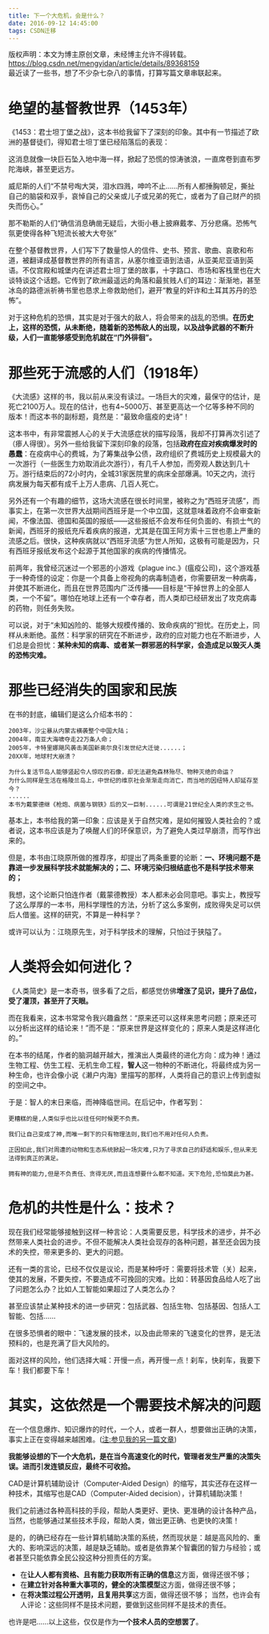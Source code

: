 ```yaml
---
title: 下一个大危机，会是什么？
date: 2016-09-12 14:45:00
tags: CSDN迁移
---
```

 版权声明：本文为博主原创文章，未经博主允许不得转载。 https://blog.csdn.net/mengyidan/article/details/89368159   
   最近读了一些书，想了不少杂七杂八的事情，打算写篇文章串联起来。

 
# 绝望的基督教世界（1453年）

   
  
《1453：君士坦丁堡之战》，这本书给我留下了深刻的印象。其中有一节描述了欧洲的基督徒们，得知君士坦丁堡已经陷落后的表现：

 这消息就像一块巨石坠入地中海一样，掀起了恐慌的惊涛骇浪，一直席卷到直布罗陀海峡，甚至更远方。

 威尼斯的人们“不禁号啕大哭，泪水四溅，呻吟不止……所有人都捶胸顿足，撕扯自己的脑袋和双手，哀悼自己的父亲或儿子或兄弟的死亡，或者为了自己财产的损失而伤心。”

 那不勒斯的人们“确信消息确凿无疑后，大街小巷上披麻戴孝、万分悲痛。恐怖气氛更使得各种飞短流长被大大夸张”

 在整个基督教世界，人们写下了数量惊人的信件、史书、预言、歌曲、哀歌和布道，被翻译成基督教世界的所有语言，从塞尔维亚语到法语，从亚美尼亚语到英语。不仅宫殿和城堡内在讲述君士坦丁堡的故事，十字路口、市场和客栈里也在大谈特谈这个话题。它传到了欧洲最遥远的角落和最贫贱人们的耳边：渐渐地，甚至冰岛的路德派祈祷书里也恳求上帝救助他们，避开“教皇的奸诈和土耳其苏丹的恐怖”。

 对于这种危机的恐惧，其实是对于强大的敌人，将会带来的战乱的恐惧。**在历史上，这样的恐慌，从未断绝，随着新的恐怖敌人的出现，以及战争武器的不断升级，人们一直能够感受到危机就在“门外徘徊”。**

 
# 那些死于流感的人们（1918年）

   
 《大流感》这样的书，我以前从来没有读过。一场巨大的灾难，最保守的估计，是死亡2100万人。现在的估计，也有4~5000万、甚至更高达一个亿等多种不同的版本！而这本书的副标题，竟然是：“最致命瘟疫的史诗”！

 这本书中，有非常震撼人心的关于大流感症状的描写段落，我却不打算再次引述了（瘆人得很）。另外一些给我留下深刻印象的段落，包括**政府在应对疾病爆发时的愚蠢**：在疫病中心的费城，为了筹集战争公债，政府组织了费城历史上规模最大的一次游行（一些医生力劝取消此次游行），有几千人参加，而旁观人数达到几十万。游行结束后的72小时内，全城31家医院里的病床全部爆满。10天之内，流行病发展为每天都有成千上万人患病、几百人死亡。

 另外还有一个有趣的细节，这场大流感在很长时间里，被称之为“西班牙流感”，而事实上，在第一次世界大战期间西班牙是一个中立国，这就意味着政府不会审查新闻，不像法国、德国和英国的报纸——这些报纸不会发布任何负面的、有损士气的新闻，西班牙的报纸充斥着疾病的报道，尤其是在国王阿方索十三世也患上严重的流感之后。很快，这种疾病就以“西班牙流感”为世人所知，这极有可能是因为，只有西班牙报纸发布这个起源于其他国家的疾病的传播情况。

 前两年，我曾经沉迷过一个邪恶的小游戏《plague inc.》(瘟疫公司)，这个游戏基于一种奇怪的设定：你是一个具备上帝视角的病毒制造者，你需要研发一种病毒，并使其不断进化，而且在世界范围内广泛传播——目标是“干掉世界上的全部人类，一个不留”。哪怕在地球上还有一个幸存者，而人类却已经研发出了攻克病毒的药物，则任务失败。

 可以说，对于“未知凶险的、能够大规模传播的、致命疾病的”担忧。在历史上，同样从未断绝。虽然：科学家的研究在不断进步，政府的应对能力也在不断进步，人们总是会担忧：**某种未知的病毒、或者某一群邪恶的科学家，会造成足以毁灭人类的恐怖灾难。**

 
# 那些已经消失的国家和民族

   
 在书的封底，编辑们是这么介绍本书的：

 
```
2003年，沙尘暴从内蒙古横袭整个中国大陆；
2004年，南亚大海啸夺走22万条人命；
2005年，卡特里娜飓风袭击美国新奥尔良引发世纪大迁徙......；
20XX年，地球村大崩溃？

为什么复活节岛人能够竖起令人惊叹的石像，却无法避免森林殆尽、物种灭绝的命运？
为什么同样是生活在格陵兰岛上，中世纪的维京社会渐渐走向消亡，而当地的因纽特人却延存至今？
......
本书为戴蒙德继《枪炮、病菌与钢铁》后的又一巨制......可谓是21世纪全人类的求生之书。

```
 基本上，本书给我的第一印象：应该是关于自然灾难，是如何摧毁人类社会的？或者说，这本书应该是为了唤醒人们的环保意识，为了避免人类过早崩溃，而写作出来的。

 但是，本书由江晓原所做的推荐序，却提出了两条重要的论断：**一、环境问题不是靠进一步发展科学技术就能解决的；二、环境污染归根结底也不是科学技术带来的；**

 我想，这个论断只怕连作者（戴蒙德教授）本人都未必会同意吧。事实上，教授写了这么厚厚的一本书，用科学理性的方法，分析了这么多案例，成败得失足可以供后人借鉴。这样的研究，不算是一种科学？

 或许可以认为：江晓原先生，对于科学技术的理解，只怕过于狭隘了。

 
# 人类将会如何进化？

   
 《人类简史》是一本奇书，很多看了之后，都感觉仿佛**增涨了见识，提升了品位，受了灌顶，甚至开了天眼。**

 而在我看来，这本书常常令我兴趣盎然：“原来还可以这样来思考问题；原来还可以分析出这样的结论来！”而不是：“原来世界是这样变化的；原来人类是这样进化的。”

 在本书的结尾，作者的脑洞越开越大，推演出人类最终的进化方向：成为神！通过生物工程、仿生工程、无机生命工程，**智人**这一物种的不断进化，将最终成为另一种生命，也许会像小说《濑户内海》里描写的那样，人类将自己的意识上传到虚拟的空间之中。

 于是：智人的末日来临，而神降临世间。在后记中，作者写到：

 
```
更糟糕的是,人类似乎也比以往任何时候更不负责。

我们让自己变成了神,而唯一剩下的只有物理法则,我们也不用对任何人负责。

正因如此,我们对周遭的动物和生态系统掀起一场灾难,只为了寻求自己的舒适和娱乐,但从来无法得到真正的满足。

拥有神的能力,但是不负责任、贪得无厌,而且连想要什么都不知道。天下危险,恐怕莫此为甚。

```
 
# 危机的共性是什么：技术？

 现在我们经常能够接触到这样一种言论：人类需要反思，科学技术的进步，并不必然带来人类社会的进步。不但不能解决人类社会现存的各种问题，甚至还会因为技术的失控，带来更多的、更大的问题。

 还有一类的言论，已经不仅仅是议论，而是某种呼吁：需要将技术管（关）起来，使其的发展，不要失控，不要造成不可挽回的灾难。比如：转基因食品给人吃了出了问题怎么办？比如人工智能如果超过了人类怎么办？

 甚至应该禁止某种技术的进一步研究：包括武器、包括生物、包括基因、包括人工智能、包括......

 在很多恐惧者的眼中：飞速发展的技术，以及由此带来的飞速变化的世界，是无法预料的，也是充满了巨大风险的。

 面对这样的风险，他们选择大喊：开慢一点，再开慢一点！刹车，快刹车，我要下车！我们都要下车！

 
# 其实，这依然是一个需要技术解决的问题

 在一个信息爆炸、知识爆炸的时代，一个人，或者一群人，想要做出正确的决策，事实上正在变得越来越困难。([注:参见我的另一篇文章](https://www.jianshu.com/p/aee9fd2a19fb))

 **我能够设想的下一个大危机，是在当今高速变化的时代，管理者发生严重的决策失误。进而引发连锁反应，最终不可收拾。**

 CAD是计算机辅助设计（Computer-Aided Design）的缩写，其实还存在这样一种技术，其缩写也是CAD（Computer-Aided decision），计算机辅助决策！

 我们之前通过各种高科技的手段，帮助人类更好、更快、更准确的设计各种产品，当然，也能够通过某些技术手段，帮助人类，做出更正确、也更快的决策！

 是的，的确已经存在一些计算机辅助决策的系统，然而现状是：越是高风险的、重大的、影响深远的决策，越是缺乏辅助。或者是依靠某个智囊团的智力与经验；或者甚至只能依靠全民公投这种分担责任的方案。

 
  * 在**让人人都有资格、且有能力获取所有正确的信息**这方面，做得还很不够； 
  * 在**建立针对各种重大事项的，健全的决策模型**这方面，做得还很不够； 
  * 在**将决策过程公开透明，且复用共享**这方面，做得还很不够； 当然，也许会有人评论：这些同样不是技术问题，要做到这些同样不是技术的责任。

 也许是吧......以上这些，仅仅是作为**一个技术人员的空想罢了**。

   
   
 